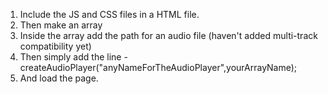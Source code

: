 1) Include the JS and CSS files in a HTML file.
2) Then make an array
3) Inside the array add the path for an audio file (haven't added multi-track compatibility yet)
4) Then simply add the line - createAudioPlayer("anyNameForTheAudioPlayer",yourArrayName);
5) And load the page.
